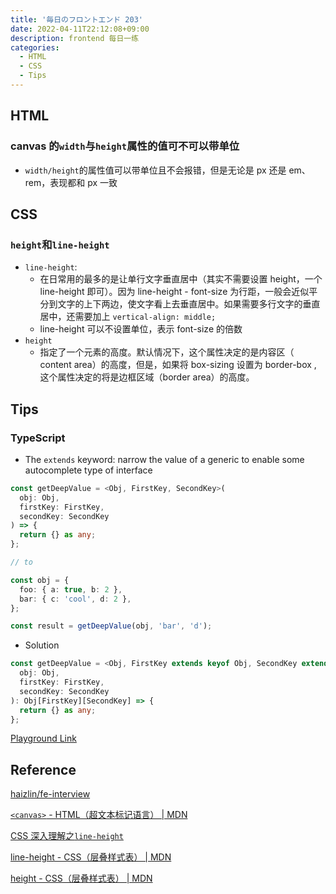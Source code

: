 ```yaml
---
title: '毎日のフロントエンド 203'
date: 2022-04-11T22:12:08+09:00
description: frontend 每日一练
categories:
  - HTML
  - CSS
  - Tips
---
```


## HTML

### canvas 的`width`与`height`属性的值可不可以带单位

- `width/height`的属性值可以带单位且不会报错，但是无论是 px 还是 em、rem，表现都和 px 一致

## CSS

### `height`和`line-height`

- `line-height`:
  - 在日常用的最多的是让单行文字垂直居中（其实不需要设置 height，一个 line-height 即可）。因为 line-height - font-size 为行距，一般会近似平分到文字的上下两边，使文字看上去垂直居中。如果需要多行文字的垂直居中，还需要加上 `vertical-align: middle;`
  - line-height 可以不设置单位，表示 font-size 的倍数
- `height`
  - 指定了一个元素的高度。默认情况下，这个属性决定的是内容区（ content area）的高度，但是，如果将 box-sizing 设置为 border-box , 这个属性决定的将是边框区域（border area）的高度。

## Tips

### TypeScript

- The `extends` keyword: narrow the value of a generic to enable some autocomplete type of interface

```ts
const getDeepValue = <Obj, FirstKey, SecondKey>(
  obj: Obj,
  firstKey: FirstKey,
  secondKey: SecondKey
) => {
  return {} as any;
};

// to

const obj = {
  foo: { a: true, b: 2 },
  bar: { c: 'cool', d: 2 },
};

const result = getDeepValue(obj, 'bar', 'd');
```

- Solution

```ts
const getDeepValue = <Obj, FirstKey extends keyof Obj, SecondKey extends keyof Obj[FirstKey]>(
  obj: Obj,
  firstKey: FirstKey,
  secondKey: SecondKey
): Obj[FirstKey][SecondKey] => {
  return {} as any;
};
```

[Playground Link](https://www.typescriptlang.org/play?#code/MYewdgzgLgBA5gUygEQQgDgNQIYBsCuCMAvDADwDyARgFYA0MAYgJYBO0A0ggJ4wIAeUBGAAmEGAGseIAGYxq9GAGUEoUV14Cho8VO6z5tANot2UDQF0AfAAoAsACgYMELQBch+o+cy2nHh6m-tx03jAQquAiGh4qatE8jgCUHgomfuY8FkZxUZYkVjAA3mGsSPisYMUAvjDY4thg3ADcjtWtDo5q0C60JMVhMiAgHkV1HlCshAxUHgBMMNWhTjBU2KyjMMAeAOSgILg7DCLzi8vtjpcOAPTXMADuRMCN8EgwUAAWRFDc6EQGZQg+FwsCoCGw+CgzBkwNw3C64B6gOBsFIiBQaCweEINlcih2a1YRxgex2SWaQA)

## Reference

[haizlin/fe-interview](https://github.com/haizlin/fe-interview/blob/master/category/history.md)

[`<canvas>` - HTML（超文本标记语言） | MDN](https://developer.mozilla.org/zh-CN/docs/Web/HTML/Element/canvas#attr-width)

[CSS 深入理解之`line-height`](https://www.bbsmax.com/A/8Bz84NM6zx/)

[line-height - CSS（层叠样式表） | MDN](https://developer.mozilla.org/zh-CN/docs/Web/CSS/line-height)

[height - CSS（层叠样式表） | MDN](https://developer.mozilla.org/zh-CN/docs/Web/CSS/height)
